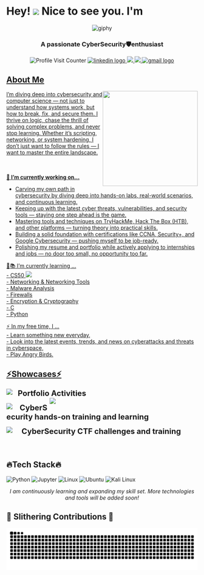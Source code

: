 <h1> Hey! <img src="https://github.com/HameesNisar/HameesNisar/assets/164525130/138f85a4-b81d-4c5b-8ad3-91d47dc78ce3" width="30"/>  Nice to see you. I'm </h1>

<p align="center">
  <img src="https://github.com/HameesNisar/HameesNisar/assets/164525130/a975f04b-70f9-4be5-bdf9-eb693502fd7d" alt="giphy">
</p>

<h3 align="center">A passionate CyberSecurity🛡enthusiast</h3>

<p align="center">
  <img src="https://komarev.com/ghpvc/?username=HameesNisar" alt="Profile Visit Counter">
  <a href="https://www.linkedin.com/in/hamees-nisar-bb49072b5/">
    <img src="https://img.shields.io/static/v1?message=LinkedIn&logo=linkedin&label=&color=0077B5&logoColor=white&labelColor=&style=for-the-badge" height="20" alt="linkedin logo">
  </a>
  <a href="https://t.me/ChripPine">
    <img src="https://img.shields.io/static/v1?message=Telegram&logo=telegram&label=&color=0077B5&logoColor=white&labelColor=&style=for-the-badge%22%20height=%2135%22%20alt=%22telegram%20logo">
  </a>
  <a href="https://x.com/NerdyPineChrip">
    <img src="https://img.shields.io/static/v1?message=Profile&logo=X&label=&color=0077B5&logoColor=black&labelColor=&style=for-the-badge%22%20height=%2235%22%20alt=%22x%20logo">
  </a>
  <a href="mailto:hameesnisar1@gmail.com">
    <img src="https://img.shields.io/static/v1?message=Gmail&logo=gmail&label=&color=D14836&logoColor=white&labelColor=&style=for-the-badge" height="20" alt="gmail logo">
</p>

## About Me
<img align="right" width="250" height = "250" src="https://github.com/HameesNisar/HameesNisar/assets/164525130/22fe2423-0883-49e4-b886-084b9c711310"/>
I’m diving deep into cybersecurity and computer science — not just to understand how systems work, but how to break, fix, and secure them. I thrive on logic, chase the thrill of solving complex problems, and never stop learning. Whether it’s scripting, networking, or system hardening, I don’t just want to follow the rules — I want to master the entire landscape.

<br><br>
<strong>🔭 I’m currently working on...</strong>
<ul>
  <li>Carving my own path in cybersecurity by diving deep into hands-on labs, real-world scenarios, and continuous learning.</li>
  <li>Keeping up with the latest cyber threats, vulnerabilities, and security tools — staying one step ahead is the game.</li>
  <li>Mastering tools and techniques on TryHackMe, Hack The Box (HTB), and other platforms — turning theory into practical skills.</li>
  <li>Building a solid foundation with certifications like CCNA, Security+, and Google Cybersecurity — pushing myself to be job-ready.</li>
  <li>Polishing my resume and portfolio while actively applying to internships and jobs — no door too small, no opportunity too far.</li>
</ul>

🌱📚 I’m currently learning ... <br> - CS50 <img src="https://cs50.ai/static/img/ddb50.gif" width="20" /> <br> - Networking & Networking Tools <br> - Malware Analysis <br> - Firewalls <br> - Encryption & Cryptography  <br> - C  <br> - Python

⚡ In my free time, I ... <br> - Learn something new everyday, <br> - Look into the latest events, trends, and news on cyberattacks and threats in cyberspace, <br> - Play Angry Birds.

## ⚡Showcases⚡
<p align="left">
  <a href="https://github.com/HameesNisar?tab=repositories" title="GitHub">
    <img align="left" width="30" src="https://github.com/HameesNisar/HameesNisar/assets/164525130/0897ae9b-4775-46d2-9409-0ab6dfd660ba" style="vertical-align: middle;">
  </a>
  <span style="font-size: 20px; vertical-align: middle;"><b>Portfolio Activities</b></span>
  <img align="right" width="390" src="https://github-readme-stats.vercel.app/api?username=HameesNisar&show_icons=true&theme=tokyonight" />
</p>

<p align="left">
  <a href="https://tryhackme.com/p/HameesNisar" title="TryHackMe">
    <img align="left" width="35" src="https://github.com/HameesNisar/HameesNisar/assets/164525130/ade2857b-edc9-4b47-8f80-9bb09d8b1ffc" style="vertical-align: middle;">
  </a>
<span style="font-size: 20px; vertical-align: left;"><b>CyberSecurity hands-on training and learning</b></span>

<p align="left">
  <a href="https://play.picoctf.org/users/Hamees" title="Pico CTF">
    <img align="left" width="40" src="https://github.com/HameesNisar/HameesNisar/assets/164525130/e8ca59ba-7c9b-4978-b0e5-8b87d5963d18" style="vertical-align: middle;">
  </a>
<span style="font-size: 20px; vertical-align: middle;"><b>CyberSecurity CTF challenges and training</b></span>

<br>
<br>
<br>

## 🔥Tech Stack🔥

<p align="left">
  <img src="https://github.com/HameesNisar/HameesNisar/assets/164525130/66172446-fe6f-48e5-9fbb-94a032f8e190" alt="Python" title="Python" width="48" height="48" />
  <img src="https://github.com/HameesNisar/HameesNisar/assets/164525130/78a4104a-e0f4-49c3-a527-c3e43ca708d5" alt="Jupyter" title="Jupyter" width="48" height="48" />
  <img src="https://github.com/HameesNisar/HameesNisar/assets/164525130/51aa2ba7-ee2f-4110-acde-c61c2206575f.gif" alt="Linux" title="Linux" width="48" height="48" />
  <img src="https://github.com/HameesNisar/HameesNisar/assets/164525130/3f8ef279-7dfd-4fa0-86e4-d2ec49d98ec6" alt="Ubuntu" title="Ubuntu" width="48" height="48" />
  <img src="https://github.com/HameesNisar/HameesNisar/assets/164525130/382632bd-b043-4b0c-a930-52910f50760f" alt="Kali Linux" title="Kali Linux" width="48" height="48" />  
</p>

<p align="center">
  <em>I am continuously learning and expanding my skill set. More technologies and tools will be added soon!</em>
</p>

## 🐍 Slithering Contributions 🐍
<img src="https://raw.githubusercontent.com/HameesNisar/HameesNisar/output/snake.svg" alt="Snake animation" />
